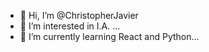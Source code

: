 - 👋 Hi, I’m @ChristopherJavier
- 👀 I’m interested in I.A. ...
- 🌱 I’m currently learning React and Python...
<!--- - 💞️ I’m looking to collaborate on ...
- 📫 How to reach me ...
--->
<!---
ChristopherJavier/ChristopherJavier is a ✨ special ✨ repository because its `README.md` (this file) appears on your GitHub profile.
You can click the Preview link to take a look at your changes.
--->
